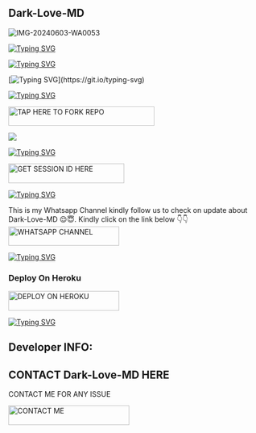  ## Dark-Love-MD
 ![IMG-20240603-WA0053](https://github.com/ayodejibot/Dark-Love-MD/assets/168199873/1cae36e0-13ce-48f8-89e4-55e2c0a9b2e0)





[![Typing SVG](https://readme-typing-svg.herokuapp.com?font=Rockstar-ExtraBold&size=30&pause=1000&color=0000FF&center=true&vCenter=true&width=815&height=60&lines=Dark-Love-MD+𝑽1+𝑪𝑹𝑬𝑨𝑻𝑬𝑫+𝑩𝒀+AY+TECH)](https://git.io/typing-svg) 










[![Typing SVG](https://readme-typing-svg.herokuapp.com?font=Rockstar-ExtraBold&size=30&pause=1000&color=0000FF&center=true&vCenter=true&width=815&height=60&lines=𝐓𝐇𝐄+𝐁𝐄𝐒𝐓+𝐅𝐑𝐎𝐌+Dark-Love-MD)](https://git.io/typing-svg)





[![Typing SVG](https://readme-typing-svg.herokuapp.com?font=Rockstar-ExtraBold&color=F33A6A&lines=𝗖𝗢𝗗𝗘+𝗕𝗬+Dark-Love-MD+Enjoy!!!)](https://git.io/typing-svg)









  
[![Typing SVG](https://readme-typing-svg.herokuapp.com?font=Rockstar-ExtraBold&color=blue&lines=𝗙𝗢𝗥𝗞+𝗔𝗡𝗗+𝗦𝗧𝗔𝗥+𝗥𝗘𝗣𝗢)](https://git.io/typing-svg)
 

  
   
   <a href="https://github.com/ayodejibot/Dark-Love-MD/fork"><img title="TAP HERE TO FORK REPO" src="https://img.shields.io/badge/TAP HERE TO FORK REPO-h?color=black&style=for-the-badge&logo=github" width="290" height="38.45"/></a></p>


<a><img src='https://i.imgur.com/LyHic3i.gif'/></a>

 
 
[![Typing SVG](https://readme-typing-svg.herokuapp.com?font=Rockstar-ExtraBold&color=blue&lines=𝗦𝗘𝗦𝗦𝗜𝗢𝗡+𝗜𝗗+𝗦𝗜𝗧𝗘+𝗜𝗦+𝗛𝗘𝗥𝗘)](https://git.io/typing-svg)
 


  <a href="https://dark-love-session.onrender.com/"><img title="GET SESSION ID HERE" src="https://img.shields.io/badge/GET SESSION ID HERE-h?color=blue&style=for-the-badge&logo=audi" width="230" height="38.45"/></a></p>

  


[![Typing SVG](https://readme-typing-svg.herokuapp.com?font=Rockstar-ExtraBold&color=blue&lines=WHATSAPP+CHANNEL)](https://git.io/typing-svg)
<p>This is my Whatsapp Channel kindly follow us to check on update about Dark-Love-MD 😌😇. Kindly click on the link below 👇👇
 <a href="https://whatsapp.com/channel/0029VaiBr1WDzgTAYG2f6V37"><img title="WHATSAPP CHANNEL" src="https://img.shields.io/badge/WHATSAPP CHANNEL-w?color=purple&style=for-the-badge&logo=Whatsapp" width="220" height="38.45"/></a></p>

  
[![Typing SVG](https://readme-typing-svg.herokuapp.com?font=Rockstar-ExtraBold&color=blue&lines=𝐃𝐄𝐏𝐋𝐎𝐘+𝐎𝐍+𝐇𝐄𝐑𝐎𝐊𝐔)](https://git.io/typing-svg)


 
 






 
### Deploy On Heroku

 <a href="https://dashboard.heroku.com/new?template=https://github.com/ayodejibot/Dark-Love-MD/"><img title="DEPLOY ON HEROKU" src="https://img.shields.io/badge/DEPLOY ON HEROKU-h?color=purple&style=for-the-badge&logo=heroku" width="220" height="38.45"/></a></p>

 
[![Typing SVG](https://readme-typing-svg.herokuapp.com?font=Rockstar-ExtraBold&color=blue&lines=■+■+■+■+■+100%+𝗦𝗔𝗙𝗘+𝗢𝗡+𝗛𝗘𝗥𝗢𝗞𝗨)](https://git.io/typing-svg)
 








## Developer INFO:

## CONTACT Dark-Love-MD HERE
  CONTACT ME FOR ANY ISSUE

   <a href="https://t.me//darklovemd"><img title="CONTACT ME" src="https://img.shields.io/badge/CONTACT ME-h?color=blue&style=for-the-badge&logo=luis" width="240" height="38.45"/></a></p>


